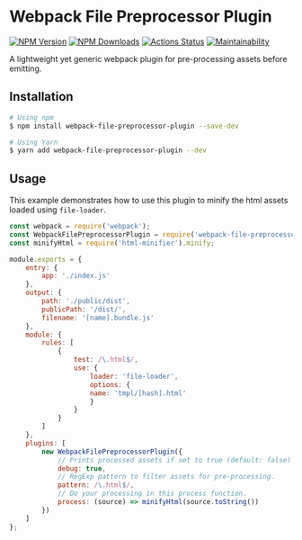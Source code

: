 # Webpack File Preprocessor Plugin
[![NPM Version](https://img.shields.io/npm/v/@jkroepke/webpack-file-preprocessor-plugin.svg?style=flat-square)](https://www.npmjs.com/package/@jkroepke/webpack-file-preprocessor-plugin)
[![NPM Downloads](https://img.shields.io/npm/dt/@jkroepke/webpack-file-preprocessor-plugin.svg?style=flat-square)](https://www.npmjs.com/package/@jkroepke/webpack-file-preprocessor-plugin)
[![Actions Status](https://github.com/jkroepke/webpack-file-preprocessor-plugin/workflows/CI/badge.svg)](https://github.com/jkroepke/webpack-file-preprocessor-plugin/actions)
[![Maintainability](https://api.codeclimate.com/v1/badges/88c15c54ca6e8dc9ccdc/maintainability)](https://codeclimate.com/github/jkroepke/webpack-file-preprocessor-plugin/maintainability)

A lightweight yet generic webpack plugin for pre-processing assets before emitting.

## Installation

```bash
# Using npm
$ npm install webpack-file-preprocessor-plugin --save-dev

# Using Yarn
$ yarn add webpack-file-preprocessor-plugin --dev
```

## Usage

This example demonstrates how to use this plugin to minify the html assets loaded using `file-loader`.

```javascript
const webpack = require('webpack');
const WebpackFilePreprocessorPlugin = require('webpack-file-preprocessor-plugin');
const minifyHtml = require('html-minifier').minify;

module.exports = {
    entry: {
        app: './index.js'
    },
    output: {
        path: './public/dist',
        publicPath: '/dist/',
        filename: '[name].bundle.js'
    },
    module: {
        rules: [
            {
                test: /\.html$/,
                use: {
                    loader: 'file-loader', 
                    options: {
                    name: 'tmpl/[hash].html'
                    }
                }
            }
        ]
    },
    plugins: [
        new WebpackFilePreprocessorPlugin({
            // Prints processed assets if set to true (default: false)
            debug: true,
            // RegExp pattern to filter assets for pre-processing.
            pattern: /\.html$/,
            // Do your processing in this process function.
            process: (source) => minifyHtml(source.toString())
        })
    ]
};
```
